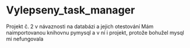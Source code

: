# Vylepseny_task_manager
Projekt č. 2 v návaznosti na databázi a jejich otestování
Mám naimportovanou knihovnu pymysql a v ní i projekt, protože bohužel mysql mi nefungovala
